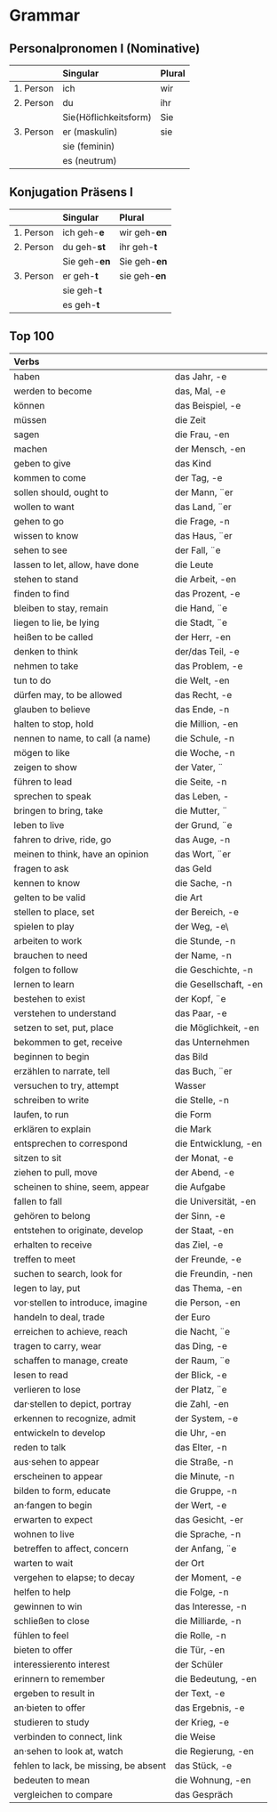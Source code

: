 # Grammar 
## Personalpronomen I (Nominative)

|               | Singular              | Plural|
| ------------- |:----------------------| :-----|
| 1. Person     | ich                   | wir   |
| 2. Person     | du                    | ihr   |
|               | Sie(Höflichkeitsform) | Sie   |
| 3. Person     | er (maskulin)         | sie   |
|               | sie (feminin)         |       |
|               | es (neutrum)          |       |

## Konjugation Präsens I

|               | Singular       | Plural             |
| ------------- |:---------------| :------------------|
| 1. Person     | ich geh-**e**  | wir geh-**en**     |
| 2. Person     | du geh-**st**  | ihr geh-**t**      |
|               | Sie geh-**en** | Sie geh-**en**     |
| 3. Person     | er geh-**t**   | sie geh-**en**     |
|               | sie geh-**t**  |                    |
|               | es geh-**t**   |                    |



## Top 100

| Verbs                                |                           |
| :----------------------------------- |:--------------------------|
| haben                                | das Jahr, -e              |
| werden to become                     | das, Mal, -e              |
| können                               | das Beispiel, -e          |
| müssen                               | die Zeit                  | 
| sagen                                | die Frau, -en             |
| machen                               | der Mensch, -en           |
| geben to give                        | das Kind                  |
| kommen to come                       | der Tag, -e               |
| sollen should, ought to              | der Mann, ¨er             |
| wollen to want                       | das Land, ¨er             |
| gehen to go                          | die Frage, -n             |
| wissen to know                       | das Haus, ¨er             |
| sehen to see                         | der Fall, ¨e              |
| lassen to let, allow, have done      | die Leute                 |
| stehen to stand                      | die Arbeit, -en           |
| finden to find                       | das Prozent, -e           |
| bleiben to stay, remain              | die Hand, ¨e              |
| liegen to lie, be lying              | die Stadt, ¨e             |
| heißen to be called                  | der Herr, -en             |
| denken to think                      | der/das Teil, -e          |
| nehmen to take                       | das Problem, -e           |
| tun to do                            | die Welt, -en             |
| dürfen may, to be allowed            | das Recht, -e             |
| glauben to believe                   | das Ende, -n              |
| halten to stop, hold                 | die Million, -en          |
| nennen to name, to call (a name)     | die Schule, -n            |
| mögen to like                        | die Woche, -n             |
| zeigen to show                       | der Vater, ¨              | 
| führen to lead                       | die Seite, -n             |
| sprechen to speak                    | das Leben, -              |
| bringen to bring, take               | die Mutter, ¨             |
| leben to live                        | der Grund, ¨e             |
| fahren to drive, ride, go            | das Auge, -n              |
| meinen to think, have an opinion     | das Wort, ¨er             |
| fragen to ask                        | das Geld                  |
| kennen to know                       | die Sache, -n             |
| gelten to be valid                   | die Art                   |
| stellen to place, set                | der Bereich, -e           |
| spielen to play                      | der Weg, -e\              |
| arbeiten to work                     | die Stunde, -n            | 
| brauchen to need                     | der Name, -n            |
| folgen to follow                     | die Geschichte, -n      |
| lernen to learn                      | die Gesellschaft, -en   |
| bestehen to exist                    | der Kopf, ¨e              |
| verstehen to understand              | das Paar, -e            |
| setzen to set, put, place            | die Möglichkeit, -en    |
| bekommen to get, receive             | das Unternehmen           |
| beginnen to begin                    | das Bild                  |
| erzählen to narrate, tell            | das Buch, ¨er             |
| versuchen to try, attempt            | Wasser                    |
| schreiben to write                   | die Stelle, -n          |
| laufen, to run                       | die Form                  |
| erklären to explain                  | die Mark                  |
| entsprechen to correspond            | die Entwicklung, -en    |
| sitzen to sit                        | der Monat, -e           |
| ziehen to pull, move                 | der Abend, -e           |
| scheinen to shine, seem, appear      | die Aufgabe               |
| fallen to fall                       | die Universität, -en    |
| gehören to belong                    | der Sinn, -e            |
| entstehen to originate, develop      | der Staat, -en          |
| erhalten to receive                  | das Ziel, -e            |
| treffen to meet                      | der Freunde, -e         |
| suchen to search, look for           | die Freundin, -nen      |
| legen to lay, put                    | das Thema, -en          |
| vor·stellen to introduce, imagine    | die Person, -en         |
| handeln to deal, trade               | der Euro                  |
| erreichen to achieve, reach          | die Nacht, ¨e             |
| tragen to carry, wear                | das Ding, -e            |
| schaffen to manage, create           | der Raum, ¨e              |
| lesen to read                        | der Blick, -e           |
| verlieren to lose                    | der Platz, ¨e             |
| dar·stellen to depict, portray       | die Zahl, -en           |
| erkennen to recognize, admit         | der System, -e          |
| entwickeln to develop                | die Uhr, -en            |
| reden to talk                        | das Elter, -n           |
| aus·sehen to appear                  | die Straße, -n          |
| erscheinen to appear                 | die Minute, -n          |
| bilden to form, educate              | die Gruppe, -n          |
| an·fangen to begin                   | der Wert, -e            | 
| erwarten to expect                   | das Gesicht, -er        |
| wohnen to live                       | die Sprache, -n         |
| betreffen to affect, concern         | der Anfang, ¨e            |
| warten to wait                       | der Ort                   |
| vergehen to elapse; to decay         | der Moment, -e          |
| helfen to help                       | die Folge, -n           |
| gewinnen to win                      | das Interesse, -n       |
| schließen to close                   | die Milliarde, -n       |
| fühlen to feel                       | die Rolle, -n           |
| bieten to offer                      | die Tür, -en            |
| interessierento interest             | der Schüler               |
| erinnern to remember                 | die Bedeutung, -en      |
| ergeben to result in                 | der Text, -e            |
| an·bieten to offer                   | das Ergebnis, -e        |
| studieren to study                   | der Krieg, -e           |
| verbinden to connect, link           | die Weise                 |
| an·sehen to look at, watch           | die Regierung, -en      |
| fehlen to lack, be missing, be absent| das Stück, -e           |
| bedeuten to mean                     | die Wohnung, -en        |
| vergleichen to compare               | das Gespräch              | 



